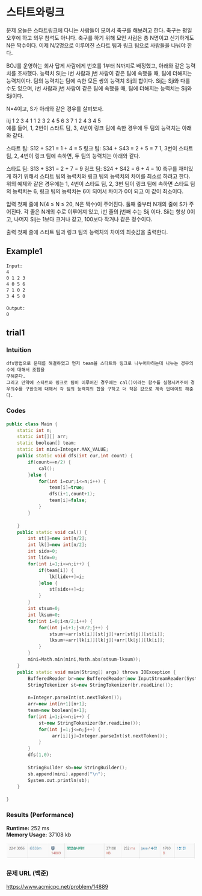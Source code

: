 # 스타트와링크

문제
오늘은 스타트링크에 다니는 사람들이 모여서 축구를 해보려고 한다. 축구는 평일 오후에 하고 의무 참석도 아니다. 축구를 하기 위해 모인 사람은 총 N명이고 신기하게도 N은 짝수이다. 이제 N/2명으로 이루어진 스타트 팀과 링크 팀으로 사람들을 나눠야 한다.

BOJ를 운영하는 회사 답게 사람에게 번호를 1부터 N까지로 배정했고, 아래와 같은 능력치를 조사했다. 능력치 Sij는 i번 사람과 j번 사람이 같은 팀에 속했을 때, 팀에 더해지는 능력치이다. 팀의 능력치는 팀에 속한 모든 쌍의 능력치 Sij의 합이다. Sij는 Sji와 다를 수도 있으며, i번 사람과 j번 사람이 같은 팀에 속했을 때, 팀에 더해지는 능력치는 Sij와 Sji이다.

N=4이고, S가 아래와 같은 경우를 살펴보자.

i\j 1   2   3   4
1       1   2   3
2   4       5   6
3   7   1       2
4   3   4   5    
예를 들어, 1, 2번이 스타트 팀, 3, 4번이 링크 팀에 속한 경우에 두 팀의 능력치는 아래와 같다.

스타트 팀: S12 + S21 = 1 + 4 = 5
링크 팀: S34 + S43 = 2 + 5 = 7
1, 3번이 스타트 팀, 2, 4번이 링크 팀에 속하면, 두 팀의 능력치는 아래와 같다.

스타트 팀: S13 + S31 = 2 + 7 = 9
링크 팀: S24 + S42 = 6 + 4 = 10
축구를 재미있게 하기 위해서 스타트 팀의 능력치와 링크 팀의 능력치의 차이를 최소로 하려고 한다. 위의 예제와 같은 경우에는 1, 4번이 스타트 팀, 2, 3번 팀이 링크 팀에 속하면 스타트 팀의 능력치는 6, 링크 팀의 능력치는 6이 되어서 차이가 0이 되고 이 값이 최소이다.

입력
첫째 줄에 N(4 ≤ N ≤ 20, N은 짝수)이 주어진다. 둘째 줄부터 N개의 줄에 S가 주어진다. 각 줄은 N개의 수로 이루어져 있고, i번 줄의 j번째 수는 Sij 이다. Sii는 항상 0이고, 나머지 Sij는 1보다 크거나 같고, 100보다 작거나 같은 정수이다.

출력
첫째 줄에 스타트 팀과 링크 팀의 능력치의 차이의 최솟값을 출력한다.

## Example1

```
Input: 
4
0 1 2 3
4 0 5 6
7 1 0 2
3 4 5 0

Output: 
0
```

## trial1
### Intuition
```
dfs방법으로 문제를 해결하였고 먼저 team을 스타트와 링크로 나누어야하는데 나누는 경우의 수에 대해서 조합을
구해준다.
그리고 만약에 스타트와 링크로 팀이 이루어진 경우에는 cal()이라는 함수를 실행시켜주어 경우의수를 구한것에 대해서 각 팀의 능력치의 합을 구하고 더 작은 값으로 계속 업데이트 해준다.
```
### Codes  
```cpp
public class Main {
    static int n;
    static int[][] arr;
    static boolean[] team;
    static int mini=Integer.MAX_VALUE;
    public static void dfs(int cur,int count) {
        if(count==n/2) {
            cal();
        }else {
            for(int i=cur;i<=n;i++) {
                team[i]=true;
                dfs(i+1,count+1);
                team[i]=false;
            }
        }
        
    }
    public static void cal() {
        int st[]=new int[n/2];
        int lk[]=new int[n/2];
        int sidx=0;
        int lidx=0;
        for(int i=1;i<=n;i++) {
            if(team[i]) {
                lk[lidx++]=i;
            }else {
                st[sidx++]=i;
            }
        }
        int stsum=0;
        int lksum=0;
        for(int i=0;i<n/2;i++) {
            for(int j=i+1;j<n/2;j++) {
                stsum+=arr[st[i]][st[j]]+arr[st[j]][st[i]];
                lksum+=arr[lk[i]][lk[j]]+arr[lk[j]][lk[i]];
            }
        }
        mini=Math.min(mini,Math.abs(stsum-lksum));
    }
    public static void main(String[] args) throws IOException {
        BufferedReader br=new BufferedReader(new InputStreamReader(System.in));
        StringTokenizer st=new StringTokenizer(br.readLine());
        
        n=Integer.parseInt(st.nextToken());
        arr=new int[n+1][n+1];
        team=new boolean[n+1];
        for(int i=1;i<=n;i++) {
            st=new StringTokenizer(br.readLine());
            for(int j=1;j<=n;j++) {
                 arr[i][j]=Integer.parseInt(st.nextToken());
            }
        }
        dfs(1,0);
        
        StringBuilder sb=new StringBuilder();
        sb.append(mini).append("\n");
        System.out.println(sb);
    }

}

```

### Results (Performance)  
**Runtime:** 252 ms   
**Memory Usage:**   37108 kb    

<p align="center"> 
<img src="./capture.JPG">
</p>


### 문제 URL (백준)  
https://www.acmicpc.net/problem/14889